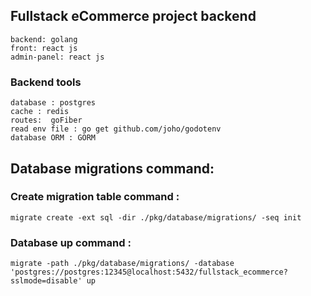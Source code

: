 ## Fullstack eCommerce project backend 


    backend: golang
    front: react js
    admin-panel: react js


### Backend tools
    database : postgres 
    cache : redis
    routes:  goFiber 
    read env file : go get github.com/joho/godotenv
    database ORM : GORM

## Database migrations command:

### Create migration table command :
    migrate create -ext sql -dir ./pkg/database/migrations/ -seq init
### Database up command :
    migrate -path ./pkg/database/migrations/ -database 'postgres://postgres:12345@localhost:5432/fullstack_ecommerce?sslmode=disable' up